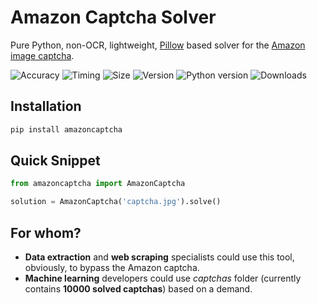 # Amazon Captcha Solver
Pure Python, non-OCR, lightweight, [Pillow](https://github.com/python-pillow/Pillow) based solver for the [Amazon image captcha](https://www.amazon.com/errors/validateCaptcha).

![Accuracy](https://img.shields.io/badge/accuracy-88.3%25-success)
![Timing](https://img.shields.io/badge/execution%20time-0.4s-success)
![Size](https://img.shields.io/badge/size-2%20MB-informational)
![Version](https://img.shields.io/pypi/v/amazoncaptcha?color=informational)
![Python version](https://img.shields.io/pypi/pyversions/amazoncaptcha)
![Downloads](https://img.shields.io/pypi/dm/amazoncaptcha?color=success)

## Installation
```bash
pip install amazoncaptcha
```

## Quick Snippet
```python
from amazoncaptcha import AmazonCaptcha

solution = AmazonCaptcha('captcha.jpg').solve()
```

## For whom?
+ **Data extraction** and **web scraping** specialists could use this tool, obviously, to bypass the Amazon captcha.
+ **Machine learning** developers could use *captchas* folder (currently contains **10000 solved captchas**) based on a demand.
